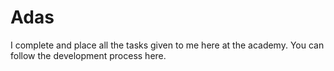 # Adas
I complete and place all the tasks given to me here at the academy. You can follow the development process here.
